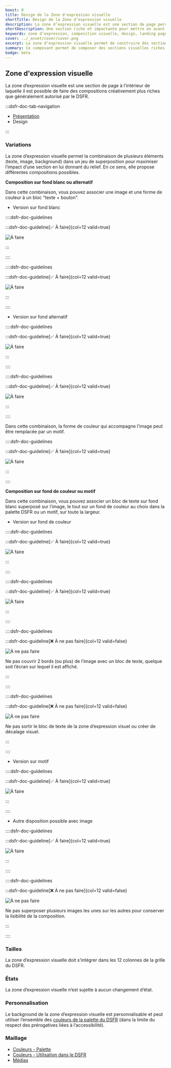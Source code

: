 ```yaml
---
boost: 0
title: Design de la Zone d'expression visuelle
shortTitle: Design de la Zone d’expression visuelle
description: La zone d’expression visuelle est une section de page permettant des compositions créatives pour maximiser l’impact d’un message ou d’une action sur certaines pages clés.
shortDescription: Une section riche et impactante pour mettre en avant un message ou une action.
keywords: zone d’expression, composition visuelle, design, landing page, page d’accueil, campagne, impact, interface, DSFR, accessibilité
cover: ../_asset/cover/cover.png
excerpt: La zone d’expression visuelle permet de construire des sections fortes et distinctives pour mettre en avant un message ou une action dans des pages stratégiques.
summary: Ce composant permet de composer des sections visuelles riches pour les pages d’accueil, de campagne ou de démarrage d’un parcours. Il autorise des mises en page plus expressives que le reste du DSFR tout en respectant des règles strictes de lisibilité et de cohérence. La zone d’expression visuelle combine textes, images et arrière-plans personnalisables pour générer de l’impact sans nuire à l’accessibilité ni à la simplicité des interfaces de l’État.
badge: beta
---
```


## Zone d'expression visuelle

La zone d’expression visuelle est une section de page à l’intérieur de laquelle il est possible de faire des compositions créativement plus riches que généralement autorisé par le DSFR.

:::dsfr-doc-tab-navigation

- [Présentation](../index.md)
- Design

:::

### Variations

La zone d’expression visuelle permet la combinaison de plusieurs éléments (texte, image, background) dans un jeu de superposition pour maximiser l’impact d’une section en lui donnant du relief. En ce sens, elle propose différentes compositions possibles.

**Composition sur fond blanc ou alternatif**

Dans cette combinaison, vous pouvez associer une image et une forme de couleur à un bloc “texte + bouton”.

- Version sur fond blanc

::::dsfr-doc-guidelines

:::dsfr-doc-guideline[✅ À faire]{col=12 valid=true}

![À faire](./_asset/variation/do-1.png)

:::

::::


::::dsfr-doc-guidelines

:::dsfr-doc-guideline[✅ À faire]{col=12 valid=true}

![À faire](./_asset/variation/do-2.png)

:::

::::

- Version sur fond alternatif

::::dsfr-doc-guidelines

:::dsfr-doc-guideline[✅ À faire]{col=12 valid=true}

![À faire](./_asset/variation/do-3.png)

:::

::::

::::dsfr-doc-guidelines

:::dsfr-doc-guideline[✅ À faire]{col=12 valid=true}

![À faire](./_asset/variation/do-4.png)

:::

::::

Dans cette combinaison, la forme de couleur qui accompagne l’image peut être remplacée par un motif.

::::dsfr-doc-guidelines

:::dsfr-doc-guideline[✅ À faire]{col=12 valid=true}

![À faire](./_asset/variation/do-5.png)

:::

::::

**Composition sur fond de couleur ou motif**

Dans cette combinaison, vous pouvez associer un bloc de texte sur fond blanc superposé sur l’image, le tout sur un fond de couleur au choix dans la palette DSFR ou un motif, sur toute la largeur.

- Version sur fond de couleur

::::dsfr-doc-guidelines

:::dsfr-doc-guideline[✅ À faire]{col=12 valid=true}

![À faire](./_asset/variation/do-6.png)

:::

::::

::::dsfr-doc-guidelines

:::dsfr-doc-guideline[✅ À faire]{col=12 valid=true}

![À faire](./_asset/variation/do-7.png)

:::

::::

::::dsfr-doc-guidelines

:::dsfr-doc-guideline[❌ À ne pas faire]{col=12 valid=false}

![À ne pas faire](./_asset/variation/dont-1.png)

Ne pas couvrir 2 bords (ou plus) de l’image avec un bloc de texte, quelque soit l’écran sur lequel il est affiché.

:::

::::


::::dsfr-doc-guidelines

:::dsfr-doc-guideline[❌ À ne pas faire]{col=12 valid=false}

![À ne pas faire](./_asset/variation/dont-2.png)

Ne pas sortir le bloc de texte de la zone d’expression visuel ou créer de décalage visuel.

:::

::::


- Version sur motif

::::dsfr-doc-guidelines

:::dsfr-doc-guideline[✅ À faire]{col=12 valid=true}

![À faire](./_asset/variation/do-8.png)

:::

::::

- Autre disposition possible avec image

::::dsfr-doc-guidelines

:::dsfr-doc-guideline[✅ À faire]{col=12 valid=true}

![À faire](./_asset/variation/do-9.png)

:::

::::

::::dsfr-doc-guidelines

:::dsfr-doc-guideline[❌ À ne pas faire]{col=12 valid=false}

![À ne pas faire](./_asset/variation/dont-3.png)

Ne pas superposer plusieurs images les unes sur les autres pour conserver la lisibilité de la composition.

:::

::::

### Tailles

La zone d’expression visuelle doit s’intégrer dans les 12 colonnes de la grille du DSFR.

### États

La zone d’expression visuelle n’est sujette à aucun changement d’état.

### Personnalisation

Le background de la zone d’expression visuelle est personnalisable et peut utiliser l’ensemble des [couleurs de la palette du DSFR](../../../../../core/_part/doc/palette/index.md) (dans la limite du respect des prérogatives liées à l’accessibilité).

### Maillage

- [Couleurs - Palette](../../../../../core/_part/doc/palette/index.md)
- [Couleurs - Utilisation dans le DSFR](../../../../../core/_part/doc/color/index.md)
- [Médias](../../../../../core/_part/doc/media/index.md)
